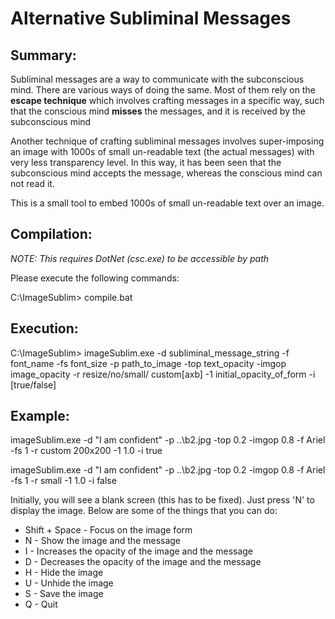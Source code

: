 # Alternative Subliminal Messages

## Summary:

Subliminal messages are a way to communicate with the subconscious mind. There 
 are various ways of doing the same. Most of them rely on the **escape technique**
 which involves crafting messages in a specific way, such that the conscious mind
 **misses** the messages, and it is received by the subconscious mind
 
Another technique of crafting subliminal messages involves super-imposing an 
 image with 1000s of small un-readable text (the actual messages) with very 
 less transparency level. In this way, it has been seen that the subconscious 
 mind accepts the message, whereas the conscious mind can not read it.
 
This is a small tool to embed 1000s of small un-readable text over an image.

## Compilation:

_NOTE: This requires DotNet (csc.exe) to be accessible by path_

Please execute the following commands:

C:\ImageSublim> compile.bat
 
## Execution:

C:\ImageSublim> imageSublim.exe -d subliminal_message_string -f font_name 
                                -fs font_size -p path_to_image -top text_opacity
								-imgop image_opacity -r resize/no/small/
								custom[axb] -1 initial_opacity_of_form 
								-i [true/false]
  
## Example:

imageSublim.exe -d "I am confident" -p ..\b2.jpg -top 0.2 -imgop 0.8 
 -f Ariel -fs 1 -r custom 200x200 -1 1.0 -i true
  

imageSublim.exe -d "I am confident" -p ..\b2.jpg -top 0.2 -imgop 0.8 
 -f Ariel -fs 1 -r small -1 1.0 -i false
  

Initially, you will see a blank screen (this has to be fixed). 
 Just press 'N' to display the image. Below are some of the things that you can 
 do:

* Shift + Space - Focus on the image form 
* N - Show the image and the message
* I - Increases the opacity of the image and the message
* D - Decreases the opacity of the image and the message
* H - Hide the image
* U - Unhide the image
* S - Save the image
* Q - Quit
